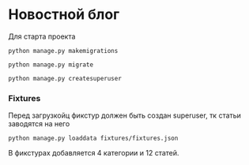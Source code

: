 # Новостной блог

Для старта проекта
```
python manage.py makemigrations

python manage.py migrate

python manage.py createsuperuser
```

### Fixtures

Перед загрузкойц фикстур должен быть создан superuser, тк статьи заводятся на него
```
python manage.py loaddata fixtures/fixtures.json
```
В фикстурах добавляется 4 категории и 12 статей.
